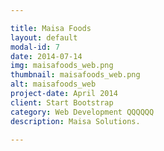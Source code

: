```yaml
---

title: Maisa Foods
layout: default
modal-id: 7
date: 2014-07-14
img: maisafoods_web.png
thumbnail: maisafoods_web.png
alt: maisafoods_web
project-date: April 2014
client: Start Bootstrap
category: Web Development QQQQQQ
description: Maisa Solutions.

---
```

